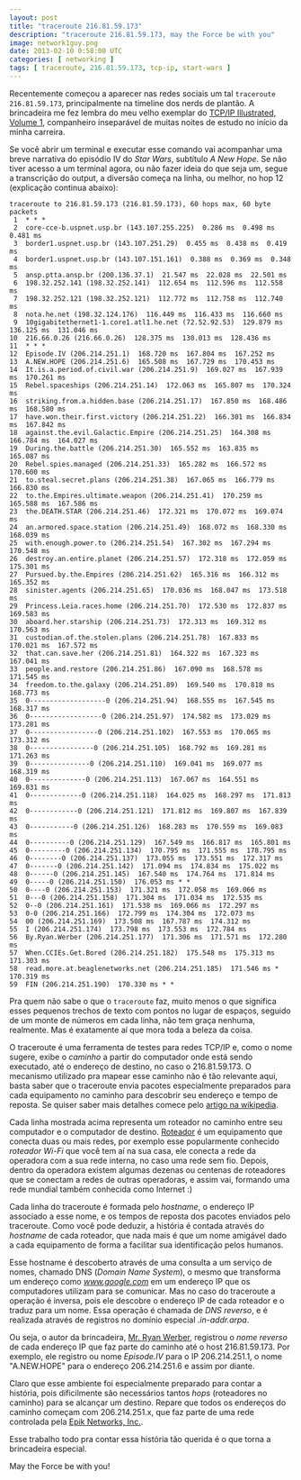 ```yaml
---           
layout: post
title: "traceroute 216.81.59.173"
description: "traceroute 216.81.59.173, may the Force be with you"
image: network1guy.png
date: 2013-02-10 0:58:00 UTC
categories: [ networking ]
tags: [ traceroute, 216.81.59.173, tcp-ip, start-wars ]
---
```


Recentemente começou a aparecer nas redes sociais um tal `traceroute 216.81.59.173`, principalmente na timeline dos nerds de plantão. A brincadeira me fez lembra do meu velho exemplar do [TCP/IP Illustrated, Volume 1](http://books.google.com.br/books/about/Tcp_Ip_Illustrated.html?id=-btNds68w84C&redir_esc=y), companheiro inseparável de muitas noites de estudo no início da minha carreira.

Se você abrir um terminal e executar esse comando vai acompanhar uma breve narrativa do episódio IV do *Star Wars*, subtítulo *A New Hope*. Se não tiver acesso a um terminal agora, ou não fazer ideia do que seja um, segue a transcrição do output, a diversão começa na linha, ou melhor, no hop 12 (explicação continua abaixo):

    traceroute to 216.81.59.173 (216.81.59.173), 60 hops max, 60 byte packets
     1  * * *
     2  core-cce-b.uspnet.usp.br (143.107.255.225)  0.286 ms  0.498 ms  0.481 ms
     3  border1.uspnet.usp.br (143.107.251.29)  0.455 ms  0.438 ms  0.419 ms
     4  border1.uspnet.usp.br (143.107.151.161)  0.388 ms  0.369 ms  0.348 ms
     5  ansp.ptta.ansp.br (200.136.37.1)  21.547 ms  22.028 ms  22.501 ms
     6  198.32.252.141 (198.32.252.141)  112.654 ms  112.596 ms  112.558 ms
     7  198.32.252.121 (198.32.252.121)  112.772 ms  112.758 ms  112.740 ms
     8  nota.he.net (198.32.124.176)  116.449 ms  116.433 ms  116.660 ms
     9  10gigabitethernet1-1.core1.atl1.he.net (72.52.92.53)  129.879 ms  136.125 ms  131.046 ms
    10  216.66.0.26 (216.66.0.26)  128.375 ms  130.013 ms  128.436 ms
    11  * * *
    12  Episode.IV (206.214.251.1)  168.720 ms  167.804 ms  167.252 ms
    13  A.NEW.HOPE (206.214.251.6)  165.508 ms  167.729 ms  170.453 ms
    14  It.is.a.period.of.civil.war (206.214.251.9)  169.027 ms  167.939 ms  170.261 ms
    15  Rebel.spaceships (206.214.251.14)  172.063 ms  165.807 ms  170.324 ms
    16  striking.from.a.hidden.base (206.214.251.17)  167.850 ms  168.486 ms  168.580 ms
    17  have.won.their.first.victory (206.214.251.22)  166.301 ms  166.834 ms  167.842 ms
    18  against.the.evil.Galactic.Empire (206.214.251.25)  164.308 ms  166.784 ms  164.027 ms
    19  During.the.battle (206.214.251.30)  165.552 ms  163.835 ms  165.087 ms
    20  Rebel.spies.managed (206.214.251.33)  165.282 ms  166.572 ms  170.600 ms
    21  to.steal.secret.plans (206.214.251.38)  167.065 ms  166.779 ms  166.830 ms
    22  to.the.Empires.ultimate.weapon (206.214.251.41)  170.259 ms  165.588 ms  167.586 ms
    23  the.DEATH.STAR (206.214.251.46)  172.321 ms  170.072 ms  169.074 ms
    24  an.armored.space.station (206.214.251.49)  168.072 ms  168.330 ms  168.039 ms
    25  with.enough.power.to (206.214.251.54)  167.302 ms  167.294 ms  170.548 ms
    26  destroy.an.entire.planet (206.214.251.57)  172.318 ms  172.059 ms  175.301 ms
    27  Pursued.by.the.Empires (206.214.251.62)  165.316 ms  166.312 ms  165.352 ms
    28  sinister.agents (206.214.251.65)  170.036 ms  168.047 ms  173.518 ms
    29  Princess.Leia.races.home (206.214.251.70)  172.530 ms  172.837 ms  169.583 ms
    30  aboard.her.starship (206.214.251.73)  172.313 ms  169.312 ms  170.563 ms
    31  custodian.of.the.stolen.plans (206.214.251.78)  167.833 ms  170.021 ms  167.572 ms
    32  that.can.save.her (206.214.251.81)  164.322 ms  167.323 ms  167.041 ms
    33  people.and.restore (206.214.251.86)  167.090 ms  168.578 ms  171.545 ms
    34  freedom.to.the.galaxy (206.214.251.89)  169.540 ms  170.818 ms  168.773 ms
    35  0-------------------0 (206.214.251.94)  168.555 ms  167.545 ms  168.317 ms
    36  0------------------0 (206.214.251.97)  174.582 ms  173.029 ms  173.281 ms
    37  0-----------------0 (206.214.251.102)  167.553 ms  170.065 ms  173.312 ms
    38  0----------------0 (206.214.251.105)  168.792 ms  169.281 ms  171.263 ms
    39  0---------------0 (206.214.251.110)  169.041 ms  169.077 ms  168.319 ms
    40  0--------------0 (206.214.251.113)  167.067 ms  164.551 ms  169.831 ms
    41  0-------------0 (206.214.251.118)  164.025 ms  168.297 ms  171.813 ms
    42  0------------0 (206.214.251.121)  171.812 ms  169.807 ms  167.839 ms
    43  0-----------0 (206.214.251.126)  168.283 ms  170.559 ms  169.083 ms
    44  0----------0 (206.214.251.129)  167.549 ms  166.817 ms  165.801 ms
    45  0---------0 (206.214.251.134)  170.795 ms  171.555 ms  178.795 ms
    46  0--------0 (206.214.251.137)  173.055 ms  173.551 ms  172.317 ms
    47  0-------0 (206.214.251.142)  171.094 ms  174.834 ms  175.022 ms
    48  0------0 (206.214.251.145)  167.540 ms  174.764 ms  171.814 ms
    49  0-----0 (206.214.251.150)  176.053 ms * *
    50  0----0 (206.214.251.153)  171.321 ms  172.058 ms  169.066 ms
    51  0---0 (206.214.251.158)  171.304 ms  171.034 ms  172.535 ms
    52  0--0 (206.214.251.161)  171.538 ms  169.066 ms  172.297 ms
    53  0-0 (206.214.251.166)  172.799 ms  174.304 ms  172.073 ms
    54  00 (206.214.251.169)  173.508 ms  167.787 ms  174.312 ms
    55  I (206.214.251.174)  173.798 ms  173.553 ms  172.784 ms
    56  By.Ryan.Werber (206.214.251.177)  171.306 ms  171.571 ms  172.280 ms
    57  When.CCIEs.Get.Bored (206.214.251.182)  175.548 ms  175.313 ms  171.303 ms
    58  read.more.at.beaglenetworks.net (206.214.251.185)  171.546 ms *  170.319 ms
    59  FIN (206.214.251.190)  170.330 ms * *


Pra quem não sabe o que o `traceroute` faz, muito menos o que significa esses pequenos trechos de texto com pontos no lugar de espaços, seguido de um monte de números em cada linha, não tem graça nenhuma, realmente. Mas é exatamente aí que mora toda a beleza da coisa.

O traceroute é uma ferramenta de testes para redes TCP/IP e, como o nome sugere, exibe o *caminho* a partir do computador onde está sendo executado, até o endereço de destino, no caso o 216.81.59.173. O mecanismo utilizado pra mapear esse caminho não é tão relevante aqui, basta saber que o traceroute envia pacotes especialmente preparados para cada equipamento no caminho para descobrir seu endereço e tempo de reposta. Se quiser saber mais detalhes comece pelo [artigo na wikipedia](http://en.wikipedia.org/wiki/Traceroute).

Cada linha mostrada acima representa um roteador no caminho entre seu computador e o computador de destino. [Roteador](http://en.wikipedia.org/wiki/Router_%28computing%29) é um equipamento que conecta duas ou mais redes, por exemplo esse popularmente conhecido *roteador Wi-Fi* que você tem aí na sua casa, ele conecta a rede da operadora com a sua rede interna, no caso uma rede sem fio. Depois, dentro da operadora existem algumas dezenas ou centenas de roteadores que se conectam a redes de outras operadoras, e assim vai, formando uma rede mundial também conhecida como Internet :)

Cada linha do traceroute é formada pelo *hostname*, o endereço IP associado a esse nome, e os tempos de reposta dos pacotes enviados pelo traceroute. Como você pode deduzir, a história é contada através do *hostname* de cada roteador, que nada mais é que um nome amigável dado a cada equipamento de forma a facilitar sua identificação pelos humanos.

Esse hostname é descoberto através de uma consulta a um serviço de nomes, chamado DNS (*Domain Name System*), o mesmo que transforma um endereço como *www.google.com* em um endereço IP que os computadores utilizam para se comunicar. Mas no caso do traceroute a operação é inversa, pois ele descobre o endereço IP de cada roteador e o traduz para um nome. Essa operação é chamada de *DNS reverso*, e é realizada através de registros no domínio especial *.in-addr.arpa*.

Ou seja, o autor da brincadeira, [Mr. Ryan Werber](http://www.linkedin.com/in/rwerber), registrou o *nome reverso* de cada endereço IP que faz parte do caminho até o host 216.81.59.173. Por exemplo, ele registro ou nome *Episode.IV* para o IP 206.214.251.1, o nome "A.NEW.HOPE" para o endereço 206.214.251.6 e assim por diante.

Claro que esse ambiente foi especialmente preparado para contar a história, pois dificilmente são necessários tantos *hops* (roteadores no caminho) para se alcançar um destino. Repare que todos os endereços do caminho começam com 206.214.251.x, que faz parte de uma rede controlada pela [Epik Networks, Inc.](http://www.epiknetworks.com/).

Esse trabalho todo pra contar essa história tão querida é o que torna a brincadeira especial.

May the Force be with you!
